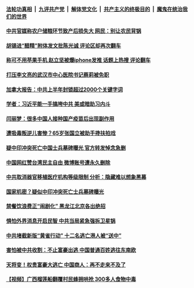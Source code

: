 

####  [法轮功真相](../../../../basic/blob/master/README.md?t=08290702) &nbsp;|&nbsp; [九评共产党](../../../../9ping.md/blob/master/README.md?t=08290702) &nbsp;|&nbsp; [解体党文化](../../../../jtdwh.md/blob/master/README.md?t=08290702)  &nbsp;|&nbsp; [共产主义的终极目的](../../../../gczydzjmd.md/blob/master/README.md?t=08290702) &nbsp;|&nbsp; [魔鬼在统治我们的世界](../../../../mgztzwmdsj.md/blob/master/README.md?t=08290702) 

#### [中共官媒称农户储粮环节致产后损失大 网民：别让农民背锅](../pages/soh5/416032.md?t=08290702) 
#### [胡锡进“醋精”附体发文批陈光诚 评论区却再次翻车](../pages/soh5/416011.md?t=08290702) 
#### [称可不用苹果手机 赵立坚被爆iphone发推 话题上热搜 评论翻车](../pages/soh5/416014.md?t=08290702) 
#### [打压李文亮的武汉市中心医院书记蔡莉被免职](../pages/soh5/415999.md?t=08290702) 
#### [加拿大报告：中共上半年封锁超过2000个关键字词](../pages/soh5/415969.md?t=08290702) 
#### [学者：习近平能一手搞垮中共 美或暗助习内斗](../pages/soh5/415978.md?t=08290702) 
#### [闫丽梦：很多中国人接种国产疫苗后出现副作用](../pages/soh5/415972.md?t=08290702) 
#### [遭吸毒叛逆儿害惨？65岁张国立被助手搀扶拍戏](../pages/soh5/415963.md?t=08290702) 
#### [疑中印冲突死亡中国士兵墓碑曝光 官方转发悼念急删](../pages/soh5/415954.md?t=08290702) 
#### [中国网红赞台湾民主自由 微博账号遭永久删除](../pages/soh5/415924.md?t=08290702) 
#### [中共取消器官移植医疗机构等级限制 分析：隐藏难以想象黑幕](../pages/soh5/415909.md?t=08290702) 
#### [国家机密？疑似中印冲突死亡士兵墓碑曝光](../pages/soh5/415891.md?t=08290702) 
#### [禁餐饮浪费正“闹剧化” 黑龙江北京各出绝招](../pages/soh5/415873.md?t=08290702) 
#### [惧怕外界消息开启民智 中共当局紧急强拆卫星锅](../pages/soh5/415840.md?t=08290702) 
#### [中共堵截新版“黄雀行动” 十二名逃亡港人被“送中”](../pages/soh5/415837.md?t=08290702) 
#### [害怕被中共收割：不止富豪出逃 中国普通百姓逃往东南欧](../pages/soh5/415774.md?t=08290702) 
#### [天将变！权贵富豪大逃亡 中国商人：再不走来不及了](../pages/soh5/415702.md?t=08290702) 
#### [【视频】广西榴莲船翻覆村民蜂拥哄抢 300多人食物中毒](../pages/soh5/415696.md?t=08290702) 
